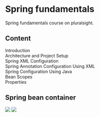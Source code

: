 # Spring fundamentals 

Spring fundamentals course on pluralsight.

## Content
Introduction<br>
Architecture and Project Setup<br>
Spring XML Configuration<br>
Spring Annotation Configuration Using XML<br>
Spring Configuration Using Java<br>
Bean Scopes<br>
Properties<br>


## Spring bean container
<img src="https://supundharmarathne.files.wordpress.com/2013/07/spring-egitimi.png?w=720"/>
<img src="https://media.springernature.com/lw785/springer-static/image/chp%3A10.1007%2F978-1-4842-0808-3_2/MediaObjects/978-1-4842-0808-3_2_Fig1_HTML.jpg"/>
